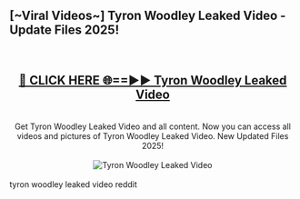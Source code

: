 <h2>[~Viral Videos~] Tyron Woodley Leaked Video - Update Files 2025!</h2>
<br>
<div align="center">
<h2><a href="https://betterlinks.top/A2PfLJ" rel="nofollow">🔴 CLICK HERE 🌐==►► Tyron Woodley Leaked Video</a></h2>
<br>
Get Tyron Woodley Leaked Video and all content. Now you can access all videos and pictures of Tyron Woodley Leaked Video. New Updated Files 2025!
<br>
<br>
<a href="https://betterlinks.top/A2PfLJ" rel="nofollow" data-target="animated-image.originalLink"><img src="https://i.ibb.co.com/WyWwxjT/player-gif2.gif" alt="Tyron Woodley Leaked Video" style="max-width: 100%; display: inline-block;" data-target="animated-image.originalImage"></a>
</div>
<br>
tyron woodley leaked video reddit